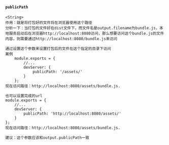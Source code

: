 #### `publicPath`
    <String>
    作用：就是将打包好的文件将在浏览器使用这个路径
    分析一下：当打包的文件好在dist文件下，而文件名是output.filename为bundle.js，本地服务启动后在浏览器http://localhost:8080访问，那么想要访问这个bundle.js的文件内容，则需要通过http://localhost:8080/bundle.js来访问

    通过设置这个参数来设置打包后的文件在这个指定的目录下访问
    案例
        module.exports = {
            //...
            devServer: {
                publicPath: '/assets/'
            }
        };
    现在访问路径：http://localhost:8080/assets/bundle.js.

    也可以设置完成的url
    module.exports = {
        //...
        devServer: {
            publicPath: 'http://localhost:8080/assets/'
        }
    };
    现在访问路径：http://localhost:8080/assets/bundle.js.

    建议：这个参数应该和output.publicPath一致
